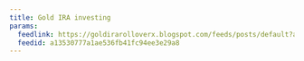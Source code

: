 ```yaml
---
title: Gold IRA investing
params:
  feedlink: https://goldirarolloverx.blogspot.com/feeds/posts/default?alt=rss
  feedid: a13530777a1ae536fb41fc94ee3e29a8
---
```

